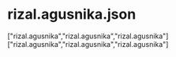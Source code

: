 # rizal.agusnika.json
["rizal.agusnika","rizal.agusnika","rizal.agusnika"]
["rizal.agusnika","rizal.agusnika","rizal.agusnika"]
